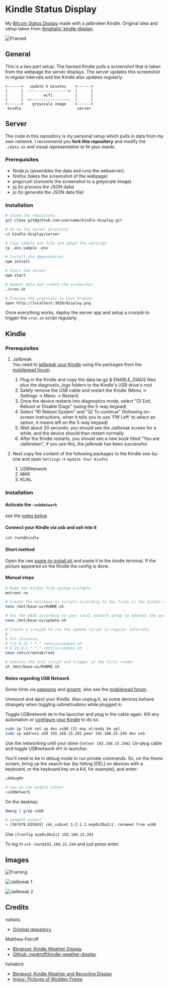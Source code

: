 # Kindle Status Display

My [Bitcoin Status Display](https://d11n.net/kindle-status-display.html) made with a jailbroken Kindle.
Original idea and setup taken from [@naltatis' kindle-display](https://github.com/naltatis/kindle-display).

![Framed](.github/images/framed.jpg)

## General

This is a two part setup:
The hacked Kindle pulls a screenshot that is taken from the webpage the server displays.
The server updates this screenshot in regular intervals and the Kindle also updates regularly.

```
+------+   update X minutes    +------+
|      |  ------------------>  |      |
|      |         wifi          |      |
|      |  <------------------  |      |
+------+    greyscale image    +------+
 kindle                         server
```

## Server

The code in this repository is my personal setup which pulls in data from my own network.
I recommend you **fork this repository** and modify the `./data.sh` and visual representation to fit your needs.

### Prerequisites

- Node.js (assembles the data and runs the webserver)
- firefox (takes the screenshot of the webpage)
- pngcrush (converts the screenshot to a greyscale image)
- jq (to process the JSON data)
- jo (to generate the JSON data file)

### Installation

```bash
# Clone the repository
git clone git@github.com:username/kindle-display.git

# Go to the server directory
cd kindle-display/server

# Copy sample env file and adapt the settings
cp .env.sample .env

# Install the dependencies
npm install

# Start the server
npm start

# Update data and create the screenshot
./cron.sh

# Preview the greyscale in your browser
open http://localhost:3030/display.png
```

Once everything works, deploy the server app and setup a cronjob to trigger the `cron.sh` script regularly.

## Kindle

### Prerequisites



1. Jailbreak   
You need to
[jailbreak your Kindle](https://wiki.mobileread.com/wiki/Kindle4NTHacking#Jailbreak) using the packages from the
[mobileread forum](https://www.mobileread.com/forums/showthread.php?t=225030).

    1. Plug in the Kindle and copy the data.tar.gz & ENABLE_DIAGS files plus the diagnostic_logs folders to the Kindle's USB drive's root  
    2. Safely remove the USB cable and restart the Kindle (Menu -> Settings -> Menu -> Restart)  
    3. Once the device restarts into diagnostics mode, select "D) Exit, Reboot or Disable Diags" (using the 5-way keypad)  
    4. Select "R) Reboot System" and "Q) To continue" (following on-screen instructions, when it tells you to use 'FW Left' to select an option, it means left on the 5-way keypad)  
    5. Wait about 20 seconds: you should see the Jailbreak screen for a while, and the device should then restart normally  
    6. After the Kindle restarts, you should see a new book titled "You are Jailbroken", if you see this, the jailbreak has been successful.   


2. Next copy the content of the following packages to the Kindle one-by-one and open `Settings` -> `Update Your Kindle`

   1. USBNetwork
   2. MKK
   3. KUAL

### Installation

#### Activate the `~usbNetwork`
see the [notes below](#Notes-regarding-USB-Network)
#### Connect your Kindle via usb and ssh into it  
```bash
ssh root@kindle
```

#### Short method
Open the raw [paste-to-install.sh](kindle/paste-to-install.sh) 
and paste it to the kindle terminal.
If the picture appeared on the Kindle the config is done.

#### Manual steps
```bash
# Make the Kindle file system writable
mntroot rw

# Create the mnt/base-us scripts according to the files in the kindle directory
nano /mnt/base-us/RUNME.sh

# Set the BASE according to your local network setup to address the server
nano /mnt/base-us/update.sh

# Create a cronjob to run the update script in regular intervals
#
# For instance:
# */5 6-22 * * * /mnt/us/update.sh
# 0 23,0,5 * * * /mnt/us/update.sh
nano /etc/crontab/root

# Execute the init script and trigger an the first render
sh /mnt/base-us/RUNME.sh
```

#### Notes regarding USB Network

Some hints via
[openoms](https://gist.github.com/openoms/56979d0859d7063cb734bdacabf1068f) and
[grnqrtr](https://github.com/rootzoll/raspiblitz/pull/1301#issuecomment-655840707), also see the
[mobileread forum](https://www.mobileread.com/forums/showthread.php?t=204942).

Unmount and eject your Kindle.
Also unplug it, as some devices behave strangely when toggling usbnet/usbms while plugged in.

Toggle USBnetwork `ON` in the launcher and plug in the cable again.
Kill any automation or [configure your Kindle](kindle/mnt/RUNME.sh) to do so.

```bash
sudo ip link set up dev usb0 (It may already be up)
sudo ip address add 192.168.15.201 peer 192.168.15.244 dev usb
```

Use the networking until your done (`telnet 192.168.15.244`).
Un-plug cable and toggle USBnetwork `OFF` in launcher.

You'll need to be in debug mode to run private commands.
So, on the Home screen, bring up the search bar (by hitting [DEL] on devices with a keyboard, or the keyboard key on a K4, for example), and enter:

```bash
;debugOn

# now we can enable usbnet
~usbNetwork
```

On the desktop:

```bash
dmesg | grep usb0

# example output
> [367478.835928] cdc_subset 1-2:1.1 enp0s20u2i1: renamed from usb0
```

Use `ifconfig enp0s20u2i1 192.168.15.201`

To log in `ssh root@192.168.15.244` and just press enter.

## Images

![Framing](.github/images/framing.jpg)

![Jailbreak 1](.github/images/jailbreak-1.jpg)

![Jailbreak 2](.github/images/jailbreak-2.jpg)

## Credits

naltatis

- [Original repository](https://github.com/naltatis/kindle-display)

Matthew Petroff

- [Blogpost: Kindle Weather Display](http://mpetroff.net/2012/09/kindle-weather-display/)
- [Github: mpetroff/kindle-weather-display](https://github.com/mpetroff/kindle-weather-display)

hahabird

- [Blogpost: Kindle Weather and Recycling Display](http://hackaday.com/2013/04/01/kindle-weather-and-recycling-display/)
- [Imgur: Pictures of Wodden Frame](http://imgur.com/a/17Y89)
